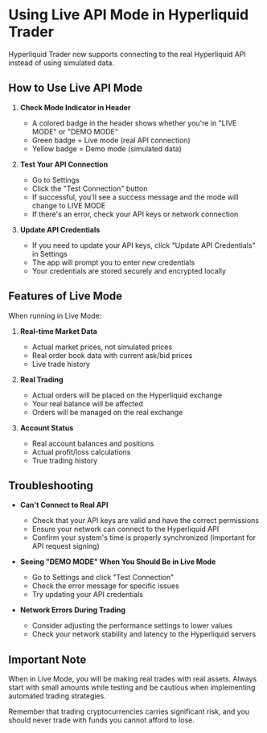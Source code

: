 # Using Live API Mode in Hyperliquid Trader

Hyperliquid Trader now supports connecting to the real Hyperliquid API instead of using simulated data.

## How to Use Live API Mode

1. **Check Mode Indicator in Header**
   - A colored badge in the header shows whether you're in "LIVE MODE" or "DEMO MODE"
   - Green badge = Live mode (real API connection)
   - Yellow badge = Demo mode (simulated data)

2. **Test Your API Connection**
   - Go to Settings
   - Click the "Test Connection" button
   - If successful, you'll see a success message and the mode will change to LIVE MODE
   - If there's an error, check your API keys or network connection

3. **Update API Credentials**
   - If you need to update your API keys, click "Update API Credentials" in Settings
   - The app will prompt you to enter new credentials
   - Your credentials are stored securely and encrypted locally

## Features of Live Mode

When running in Live Mode:

1. **Real-time Market Data**
   - Actual market prices, not simulated prices
   - Real order book data with current ask/bid prices
   - Live trade history

2. **Real Trading**
   - Actual orders will be placed on the Hyperliquid exchange
   - Your real balance will be affected
   - Orders will be managed on the real exchange

3. **Account Status**
   - Real account balances and positions
   - Actual profit/loss calculations
   - True trading history

## Troubleshooting

- **Can't Connect to Real API**
  - Check that your API keys are valid and have the correct permissions
  - Ensure your network can connect to the Hyperliquid API
  - Confirm your system's time is properly synchronized (important for API request signing)

- **Seeing "DEMO MODE" When You Should Be in Live Mode**
  - Go to Settings and click "Test Connection"
  - Check the error message for specific issues
  - Try updating your API credentials

- **Network Errors During Trading**
  - Consider adjusting the performance settings to lower values
  - Check your network stability and latency to the Hyperliquid servers

## Important Note

When in Live Mode, you will be making real trades with real assets. Always start with small amounts while testing and be cautious when implementing automated trading strategies.

Remember that trading cryptocurrencies carries significant risk, and you should never trade with funds you cannot afford to lose.